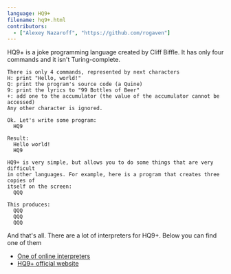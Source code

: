 ```yaml
---
language: HQ9+
filename: hq9+.html
contributors:
  - ["Alexey Nazaroff", "https://github.com/rogaven"]
---
```


HQ9+ is a joke programming language created by Cliff Biffle. It has only four commands and it isn't Turing-complete.

```
There is only 4 commands, represented by next characters
H: print "Hello, world!"
Q: print the program's source code (a Quine)
9: print the lyrics to "99 Bottles of Beer"
+: add one to the accumulator (the value of the accumulator cannot be accessed)
Any other character is ignored.

Ok. Let's write some program:
  HQ9

Result:
  Hello world!
  HQ9

HQ9+ is very simple, but allows you to do some things that are very difficult
in other languages. For example, here is a program that creates three copies of
itself on the screen:
  QQQ

This produces:
  QQQ
  QQQ
  QQQ
```

And that's all. There are a lot of interpreters for HQ9+. Below you can find one of them

- [One of online interpreters](https://almnet.de/esolang/hq9plus.php)
- [HQ9+ official website](http://cliffle.com/esoterica/hq9plus.html)
